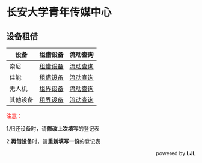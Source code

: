 # 长安大学青年传媒中心

## 设备租借

| 设备     | 租借设备                                                    | 流动查询                                                     |
| -------- | ----------------------------------------------------------- | ------------------------------------------------------------ |
| 索尼     | [租借设备](https://docs.qq.com/form/page/DU0dYZkZYQ0NLU1RS) | [流动查询](https://docs.qq.com/sheet/DU3JDQ2hEUFVyVXNK?tab=BB08J2) |
| 佳能     | [租借设备](https://docs.qq.com/form/page/DU2tuWGdkRm1HYnRE) | [流动查询](https://docs.qq.com/sheet/DU1lEdllta1RkdGpI)      |
| 无人机   | [租界设备](https://docs.qq.com/form/page/DU3VRTEdGeVlyQ3hW) | [流动查询](https://docs.qq.com/sheet/DU0hIY1FJUEtSQXJ4)      |
| 其他设备 | [租界设备](https://docs.qq.com/form/page/DU2pxamVsR1NVSWp2) | [流动查询](https://docs.qq.com/sheet/DU1VOQUN3R3dGSXhu)      |

<span style="color:red;"> 注意：</span>

1.归还设备时，请**修改上次填写**的登记表

2.<b>再借设备</b>时，请**重新填写一份**的登记表

<div align = "right">powered by <b>LJL</b></div>
